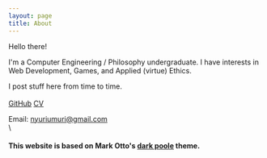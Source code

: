 ```yaml
---
layout: page
title: About
---
```


Hello there!

I'm a Computer Engineering / Philosophy undergraduate. I have interests in Web Development, Games, and Applied (virtue) Ethics.

I post stuff here from time to time.
\
\
[GitHub](https://github.com/nyuriumuri)
[CV]({{site.baseurl}}/assets/cv.pdf)

Email: nyuriumuri@gmail.com
\
\
#### This website is based on Mark Otto's [dark poole](https://github.com/andrewhwanpark/dark-poole) theme.
